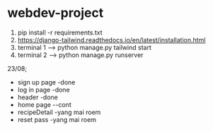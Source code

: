 ﻿# webdev-project
1. pip install -r requirements.txt
2. https://django-tailwind.readthedocs.io/en/latest/installation.html
3. terminal 1 --> python manage.py tailwind start
4. terminal 2 --> python manage.py runserver

23/08;
 - sign up page -done
 - log in page -done
 - header -done
 - home page --cont
 - recipeDetail -yang mai roem
 - reset pass -yang mai roem
